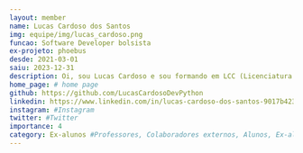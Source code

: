 ```yaml
---
layout: member
name: Lucas Cardoso dos Santos
img: equipe/img/lucas_cardoso.png
funcao: Software Developer bolsista
ex-projeto: phoebus
desde: 2021-03-01
saiu: 2023-12-31
description: Oi, sou Lucas Cardoso e sou formando em LCC (Licenciatura em Ciência da Computação) na UFPB (Univercidade Federal da Paraíba) e sou bolsista do AYTY atuando como desenvolvedor no squad de PayStore da Phoebus tecnologia. Dentro do projeto eu trabalho como fullstack nas linguagens de Java, Go, JavaScript e TypeScript, tendo conhecimentos de Spring e Angular. Eu tenho paixão por Python e jogos, também tendo conhecimentos em C#, Blender e Unity, apesar de nunca ter tido oportunidades proficionais nessa área.
home_page: # home page
github: https://github.com/LucasCardosoDevPython
linkedin: https://www.linkedin.com/in/lucas-cardoso-dos-santos-9017b4233/
instagram: #Instagram
twitter: #Twitter
importance: 4
category: Ex-alunos #Professores, Colaboradores externos, Alunos, Ex-alunos
---
```

